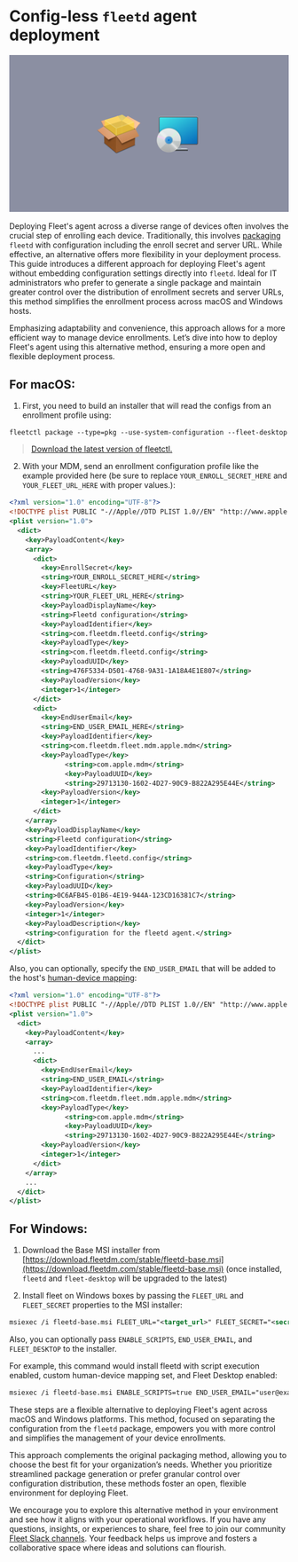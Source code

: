 # Config-less `fleetd` agent deployment

![Config-less `fleetd` agent deployment](../website/assets/images/articles/config-less-fleetd-agent-deployment-1600x900@2x.png)

Deploying Fleet's agent across a diverse range of devices often involves the crucial step of enrolling each device. Traditionally, this involves [packaging](https://fleetdm.com/docs/using-fleet/fleetd#packaging)  `fleetd` with configuration including the enroll secret and server URL. While effective, an alternative offers more flexibility in your deployment process. This guide introduces a different approach for deploying Fleet's agent without embedding configuration settings directly into `fleetd`. Ideal for IT administrators who prefer to generate a single package and maintain greater control over the distribution of enrollment secrets and server URLs, this method simplifies the enrollment process across macOS and Windows hosts.

Emphasizing adaptability and convenience, this approach allows for a more efficient way to manage device enrollments. Let’s dive into how to deploy Fleet's agent using this alternative method, ensuring a more open and flexible deployment process.


## For macOS:

1. First, you need to build an installer that will read the configs from an enrollment profile using:


```
fleetctl package --type=pkg --use-system-configuration --fleet-desktop
```


> [Download the latest version of fleetctl.](https://github.com/fleetdm/fleet/releases/latest)

2. With your MDM, send an enrollment configuration profile like the example provided here (be sure to replace `YOUR_ENROLL_SECRET_HERE` and `YOUR_FLEET_URL_HERE` with proper values.):

```xml
<?xml version="1.0" encoding="UTF-8"?>
<!DOCTYPE plist PUBLIC "-//Apple//DTD PLIST 1.0//EN" "http://www.apple.com/DTDs/PropertyList-1.0.dtd">
<plist version="1.0">
  <dict>
    <key>PayloadContent</key>
    <array>
      <dict>
        <key>EnrollSecret</key>
        <string>YOUR_ENROLL_SECRET_HERE</string>
        <key>FleetURL</key>
        <string>YOUR_FLEET_URL_HERE</string>
        <key>PayloadDisplayName</key>
        <string>Fleetd configuration</string>
        <key>PayloadIdentifier</key>
        <string>com.fleetdm.fleetd.config</string>
        <key>PayloadType</key>
        <string>com.fleetdm.fleetd.config</string>
        <key>PayloadUUID</key>
        <string>476F5334-D501-4768-9A31-1A18A4E1E807</string>
        <key>PayloadVersion</key>
        <integer>1</integer>
      </dict>
      <dict>
        <key>EndUserEmail</key>
        <string>END_USER_EMAIL_HERE</string>
        <key>PayloadIdentifier</key>
        <string>com.fleetdm.fleet.mdm.apple.mdm</string>
        <key>PayloadType</key>
			  <string>com.apple.mdm</string>
			  <key>PayloadUUID</key>
			  <string>29713130-1602-4D27-90C9-B822A295E44E</string>
        <key>PayloadVersion</key>
        <integer>1</integer>
      </dict>
    </array>
    <key>PayloadDisplayName</key>
    <string>Fleetd configuration</string>
    <key>PayloadIdentifier</key>
    <string>com.fleetdm.fleetd.config</string>
    <key>PayloadType</key>
    <string>Configuration</string>
    <key>PayloadUUID</key>
    <string>0C6AFB45-01B6-4E19-944A-123CD16381C7</string>
    <key>PayloadVersion</key>
    <integer>1</integer>
    <key>PayloadDescription</key>
    <string>configuration for the fleetd agent.</string>
  </dict>
</plist>
```

Also, you can optionally, specify the `END_USER_EMAIL` that will be added to the host's [human-device mapping](https://fleetdm.com/docs/rest-api/rest-api#get-human-device-mapping):

```xml
<?xml version="1.0" encoding="UTF-8"?>
<!DOCTYPE plist PUBLIC "-//Apple//DTD PLIST 1.0//EN" "http://www.apple.com/DTDs/PropertyList-1.0.dtd">
<plist version="1.0">
  <dict>
    <key>PayloadContent</key>
    <array>
      ...
      <dict>
        <key>EndUserEmail</key>
        <string>END_USER_EMAIL</string>
        <key>PayloadIdentifier</key>
        <string>com.fleetdm.fleet.mdm.apple.mdm</string>
        <key>PayloadType</key>
			  <string>com.apple.mdm</string>
			  <key>PayloadUUID</key>
			  <string>29713130-1602-4D27-90C9-B822A295E44E</string>
        <key>PayloadVersion</key>
        <integer>1</integer>
      </dict>
    </array>
    ...
  </dict>
</plist>
```

## For Windows:

1. Download the Base MSI installer from [https://download.fleetdm.com/stable/fleetd-base.msi](https://download.fleetdm.com/stable/fleetd-base.msi) (once installed, `fleetd` and `fleet-desktop` will be upgraded to the latest)

2. Install fleet on Windows boxes by passing the `FLEET_URL` and `FLEET_SECRET` properties to the MSI installer:

```xml
msiexec /i fleetd-base.msi FLEET_URL="<target_url>" FLEET_SECRET="<secret_to_use>"
```

Also, you can optionally pass `ENABLE_SCRIPTS`, `END_USER_EMAIL`, and `FLEET_DESKTOP` to the installer.

For example, this command would install fleetd with script execution enabled, custom human-device mapping set, and Fleet Desktop enabled:

```xml
msiexec /i fleetd-base.msi ENABLE_SCRIPTS=true END_USER_EMAIL="user@example.com" FLEET_DESKTOP=true FLEET_URL="<target_url>" FLEET_SECRET="<secret_to_use>"
```

These steps are a flexible alternative to deploying Fleet's agent across macOS and Windows platforms. This method, focused on separating the configuration from the `fleetd` package, empowers you with more control and simplifies the management of your device enrollments.

This approach complements the original packaging method, allowing you to choose the best fit for your organization’s needs. Whether you prioritize streamlined package generation or prefer granular control over configuration distribution, these methods foster an open, flexible environment for deploying Fleet.

We encourage you to explore this alternative method in your environment and see how it aligns with your operational workflows. If you have any questions, insights, or experiences to share, feel free to join our community [Fleet Slack channels](https://fleetdm.com/support). Your feedback helps us improve and fosters a collaborative space where ideas and solutions can flourish.


<meta name="articleTitle" value="Config-less fleetd agent deployment">
<meta name="authorFullName" value="Noah Talerman">
<meta name="authorGitHubUsername" value="noahtalerman">
<meta name="category" value="guides">
<meta name="publishedOn" value="2024-01-31">
<meta name="articleImageUrl" value="../website/assets/images/articles/config-less-fleetd-agent-deployment-1600x900@2x.png">
<meta name="description" value="Config-less `fleetd` agent deployment">
